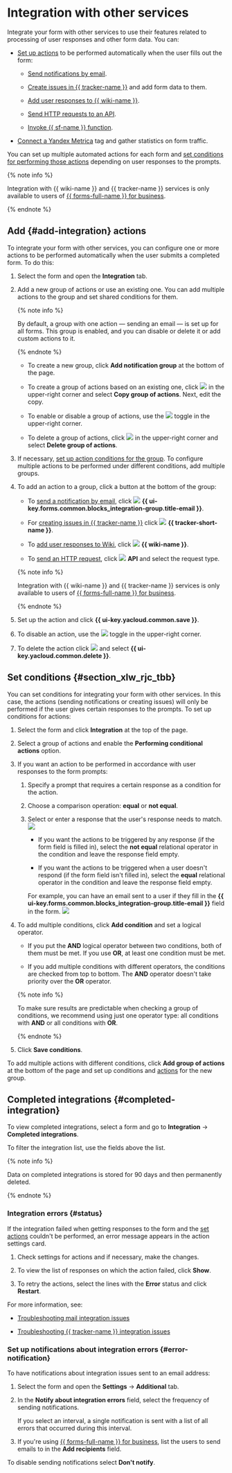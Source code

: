 # Integration with other services

Integrate your form with other services to use their features related to processing of user responses and other form data. You can:

- [Set up actions](#add-integration) to be performed automatically when the user fills out the form:

   - [Send notifications by email](send-mail.md).

   - [Create issues in {{ tracker-name }}](create-task.md) and add form data to them.

   - [Add user responses to {{ wiki-name }}](send-wiki.md).

   - [Send HTTP requests to an API](send-request.md).


    - [Invoke {{ sf-name }} function](call-function.md).


- [Connect a Yandex&#160;Metrica](metrica.md) tag and gather statistics on form traffic.

You can set up multiple automated actions for each form and [set conditions for performing those actions](#section_xlw_rjc_tbb) depending on user responses to the prompts.


{% note info %}

Integration with {{ wiki-name }} and {{ tracker-name }} services is only available to users of [{{ forms-full-name }} for business](forms-for-org.md).

{% endnote %}


## Add {#add-integration} actions

To integrate your form with other services, you can configure one or more actions to be performed automatically when the user submits a completed form. To do this:

1. Select the form and open the **Integration** tab.

1. Add a new group of actions or use an existing one. You can add multiple actions to the group and set shared conditions for them.

   {% note info %}

   By default, a group with one action — sending an email — is set up for all forms. This group is enabled, and you can disable or delete it or add custom actions to it.

   {% endnote %}

   - To create a new group, click **Add notification group** at the bottom of the page.

   - To create a group of actions based on an existing one, click ![](../_assets/forms/context-menu.png) in the upper-right corner and select **Copy group of actions**. Next, edit the copy.

   - To enable or disable a group of actions, use the ![](../_assets/forms/enabled-switch-blue.png) toggle in the upper-right corner.

   - To delete a group of actions, click ![](../_assets/forms/context-menu.png) in the upper-right corner and select **Delete group of actions**.

1. If necessary, [set up action conditions for the group](#section_xlw_rjc_tbb).
   To configure multiple actions to be performed under different conditions, add multiple groups.

1. To add an action to a group, click a button at the bottom of the group:

   - To [send a notification by email](send-mail.md), click ![](../_assets/forms/mail-notification-new.png) **{{ ui-key.forms.common.blocks_integration-group.title-email }}**.

   - For [creating issues in {{ tracker-name }}](create-task.md) click ![](../_assets/forms/tracker-notification-new.png) **{{ tracker-short-name }}**.

   - To [add user responses to Wiki](send-wiki.md), click ![](../_assets/forms/wiki-notification-new.png) **{{ wiki-name }}**.

   - To [send an HTTP request](send-request.md), click ![](../_assets/forms/api-notification.png) **API** and select the request type.

   
   {% note info %}

   Integration with {{ wiki-name }} and {{ tracker-name }} services is only available to users of [{{ forms-full-name }} for business](forms-for-org.md).

   {% endnote %}


1. Set up the action and click **{{ ui-key.yacloud.common.save }}**.

1. To disable an action, use the ![](../_assets/forms/enabled-switch-blue.png) toggle in the upper-right corner.

1. To delete the action click ![](../_assets/forms/context-menu.png) and select **{{ ui-key.yacloud.common.delete }}**.


## Set conditions {#section_xlw_rjc_tbb}

You can set conditions for integrating your form with other services. In this case, the actions (sending notifications or creating issues) will only be performed if the user gives certain responses to the prompts. To set up conditions for actions:

1. Select the form and click **Integration** at the top of the page.

1. Select a group of actions and enable the **Performing conditional actions** option.

1. If you want an action to be performed in accordance with user responses to the form prompts:

   1. Specify a prompt that requires a certain response as a condition for the action.

   1. Choose a comparison operation: **equal** or **not equal**.

   1. Select or enter a response that the user's response needs to match.
      ![](../_assets/forms/integration-condition-new.png)

      - If you want the actions to be triggered by any response (if the form field is filled in), select the **not equal** relational operator in the condition and leave the response field empty.

      - If you want the actions to be triggered when a user doesn't respond (if the form field isn't filled in), select the **equal** relational operator in the condition and leave the response field empty.

      For example, you can have an email sent to a user if they fill in the **{{ ui-key.forms.common.blocks_integration-group.title-email }}** field in the form.
      ![](../_assets/forms/condition-empty-new.png)


1. To add multiple conditions, click **Add condition** and set a logical operator.

   - If you put the **AND** logical operator between two conditions, both of them must be met. If you use **OR**, at least one condition must be met.

   - If you add multiple conditions with different operators, the conditions are checked from top to bottom. The **AND** operator doesn't take priority over the **OR** operator.

   {% note info %}

   To make sure results are predictable when checking a group of conditions, we recommend using just one operator type: all conditions with **AND** or all conditions with **OR**.

   {% endnote %}

1. Click **Save conditions**.

To add multiple actions with different conditions, click **Add group of actions** at the bottom of the page and set up conditions and [actions](#add-integration) for the new group.

## Completed integrations {#completed-integration}

To view completed integrations, select a form and go to **Integration** → **Completed integrations**.

To filter the integration list, use the fields above the list.


{% note info %}

Data on completed integrations is stored for 90 days and then permanently deleted.

{% endnote %}


### Integration errors {#status}

If the integration failed when getting responses to the form and the [set actions](#add-integration) couldn't be performed, an error message appears in the action settings card.

1. Check settings for actions and if necessary, make the changes.

1. To view the list of responses on which the action failed, click **Show**.

1. To retry the actions, select the lines with the **Error** status and click **Restart**.

For more information, see:

- [Troubleshooting mail integration issues](send-mail.md#troubleshooting)

- [Troubleshooting {{ tracker-name }} integration issues](create-task.md#troubles)


### Set up notifications about integration errors {#error-notification}

To have notifications about integration issues sent to an email address:

1. Select the form and open the **Settings** → **Additional** tab.

1. In the **Notify about integration errors** field, select the frequency of sending notifications.

   If you select an interval, a single notification is sent with a list of all errors that occurred during this interval.


1. If you're using [{{ forms-full-name }} for business](forms-for-org.md), list the users to send emails to in the **Add recipients** field.

To disable sending notifications select **Don't notify**.

